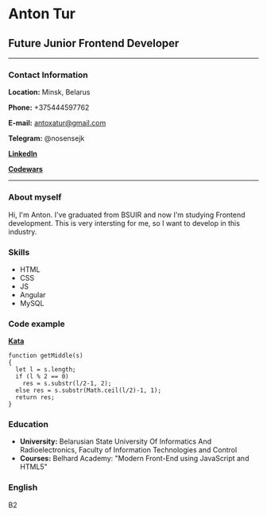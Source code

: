 # Anton Tur

## Future Junior Frontend Developer

***
### Contact Information
**Location:** Minsk, Belarus

**Phone:** +375444597762

**E-mail:** antoxatur@gmail.com

**Telegram:** @nosensejk

[**LinkedIn**](https://www.linkedin.com/in/%D0%B0%D0%BD%D1%82%D0%BE%D0%BD-%D1%82%D1%83%D1%80-8ab61a257/) 

[**Codewars**](https://www.codewars.com/users/nosensejk)

***

### About myself
Hi, I'm Anton. I've graduated from BSUIR and now I'm studying Frontend development. This is very intersting for me, so I want to develop in this industry.

### Skills
* HTML
* CSS
* JS
* Angular
* MySQL

### Code example
[**Kata**](https://www.codewars.com/kata/56747fd5cb988479af000028)
```
function getMiddle(s)
{ 
  let l = s.length;
  if (l % 2 == 0)
    res = s.substr(l/2-1, 2);  
  else res = s.substr(Math.ceil(l/2)-1, 1);
  return res;
}
```
### Education
* **University:** Belarusian State University Of Informatics And Radioelectronics, Faculty of Information Technologies and Control
* **Courses:** Belhard Academy: "Modern Front-End using JavaScript and HTML5" 

### English
B2
